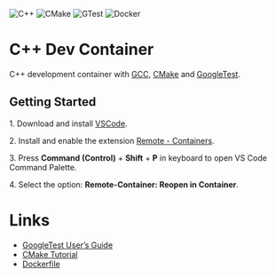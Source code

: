 ![C++](https://img.shields.io/badge/c++-%2300599C.svg?style=for-the-badge&logo=c%2B%2B&logoColor=white)
![CMake](https://img.shields.io/badge/CMake-%23008FBA.svg?style=for-the-badge&logo=cmake&logoColor=white)
![GTest](https://img.shields.io/badge/GoogleTest-FF9A00.svg?style=for-the-badge&logo=google&logoColor=white)
![Docker](https://img.shields.io/badge/docker-%230db7ed.svg?style=for-the-badge&logo=docker&logoColor=white)

# C++ Dev Container

C++ development container with [GCC](https://gcc.gnu.org/), [CMake](https://cmake.org/) and [GoogleTest](https://github.com/google/googletest).


## Getting Started

1\. Download and install [VSCode](https://code.visualstudio.com/docs/setup/setup-overview).

2\. Install and enable the extension [Remote - Containers](https://marketplace.visualstudio.com/items?itemName=ms-vscode-remote.remote-containers).

3\. Press **Command (Control)** + **Shift** + **P** in keyboard to open VS Code Command Palette.

4\. Select the option: **Remote-Container: Reopen in Container**.

# Links

- [GoogleTest User’s Guide](https://google.github.io/googletest/)
- [CMake Tutorial](https://cmake.org/cmake/help/v3.21/guide/tutorial/A%20Basic%20Starting%20Point.html)
- [Dockerfile](https://docs.docker.com/engine/reference/builder/)
